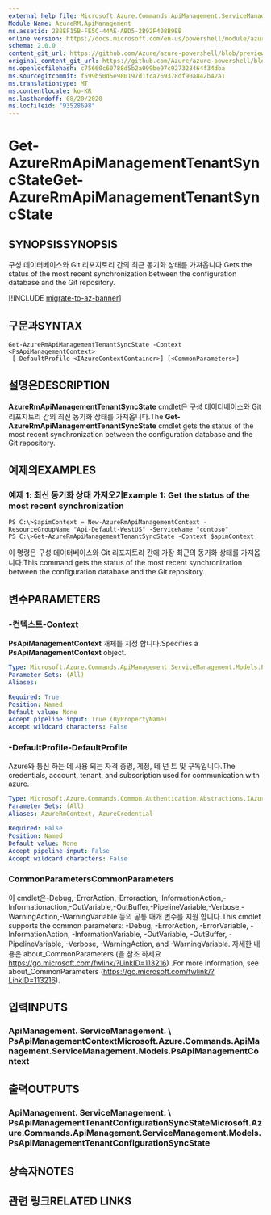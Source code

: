 ```yaml
---
external help file: Microsoft.Azure.Commands.ApiManagement.ServiceManagement.dll-Help.xml
Module Name: AzureRM.ApiManagement
ms.assetid: 288EF15B-FE5C-44AE-ABD5-2B92F408B9EB
online version: https://docs.microsoft.com/en-us/powershell/module/azurerm.apimanagement/get-azurermapimanagementtenantsyncstate
schema: 2.0.0
content_git_url: https://github.com/Azure/azure-powershell/blob/preview/src/ResourceManager/ApiManagement/Commands.ApiManagement/help/Get-AzureRmApiManagementTenantSyncState.md
original_content_git_url: https://github.com/Azure/azure-powershell/blob/preview/src/ResourceManager/ApiManagement/Commands.ApiManagement/help/Get-AzureRmApiManagementTenantSyncState.md
ms.openlocfilehash: c75660c60788d5b2a099be97c927328464f34dba
ms.sourcegitcommit: f599b50d5e980197d1fca769378df90a842b42a1
ms.translationtype: MT
ms.contentlocale: ko-KR
ms.lasthandoff: 08/20/2020
ms.locfileid: "93528698"
---
```

# <span data-ttu-id="005fe-101">Get-AzureRmApiManagementTenantSyncState</span><span class="sxs-lookup"><span data-stu-id="005fe-101">Get-AzureRmApiManagementTenantSyncState</span></span>

## <span data-ttu-id="005fe-102">SYNOPSIS</span><span class="sxs-lookup"><span data-stu-id="005fe-102">SYNOPSIS</span></span>
<span data-ttu-id="005fe-103">구성 데이터베이스와 Git 리포지토리 간의 최근 동기화 상태를 가져옵니다.</span><span class="sxs-lookup"><span data-stu-id="005fe-103">Gets the status of the most recent synchronization between the configuration database and the Git repository.</span></span>

[!INCLUDE [migrate-to-az-banner](../../includes/migrate-to-az-banner.md)]

## <span data-ttu-id="005fe-104">구문과</span><span class="sxs-lookup"><span data-stu-id="005fe-104">SYNTAX</span></span>

```
Get-AzureRmApiManagementTenantSyncState -Context <PsApiManagementContext>
 [-DefaultProfile <IAzureContextContainer>] [<CommonParameters>]
```

## <span data-ttu-id="005fe-105">설명은</span><span class="sxs-lookup"><span data-stu-id="005fe-105">DESCRIPTION</span></span>
<span data-ttu-id="005fe-106">**AzureRmApiManagementTenantSyncState** cmdlet은 구성 데이터베이스와 Git 리포지토리 간의 최신 동기화 상태를 가져옵니다.</span><span class="sxs-lookup"><span data-stu-id="005fe-106">The **Get-AzureRmApiManagementTenantSyncState** cmdlet gets the status of the most recent synchronization between the configuration database and the Git repository.</span></span>

## <span data-ttu-id="005fe-107">예제의</span><span class="sxs-lookup"><span data-stu-id="005fe-107">EXAMPLES</span></span>

### <span data-ttu-id="005fe-108">예제 1: 최신 동기화 상태 가져오기</span><span class="sxs-lookup"><span data-stu-id="005fe-108">Example 1: Get the status of the most recent synchronization</span></span>
```
PS C:\>$apimContext = New-AzureRmApiManagementContext -ResourceGroupName "Api-Default-WestUS" -ServiceName "contoso"
PS C:\>Get-AzureRmApiManagementTenantSyncState -Context $apimContext
```

<span data-ttu-id="005fe-109">이 명령은 구성 데이터베이스와 Git 리포지토리 간에 가장 최근의 동기화 상태를 가져옵니다.</span><span class="sxs-lookup"><span data-stu-id="005fe-109">This command gets the status of the most recent synchronization between the configuration database and the Git repository.</span></span>

## <span data-ttu-id="005fe-110">변수</span><span class="sxs-lookup"><span data-stu-id="005fe-110">PARAMETERS</span></span>

### <span data-ttu-id="005fe-111">-컨텍스트</span><span class="sxs-lookup"><span data-stu-id="005fe-111">-Context</span></span>
<span data-ttu-id="005fe-112">**PsApiManagementContext** 개체를 지정 합니다.</span><span class="sxs-lookup"><span data-stu-id="005fe-112">Specifies a **PsApiManagementContext** object.</span></span>

```yaml
Type: Microsoft.Azure.Commands.ApiManagement.ServiceManagement.Models.PsApiManagementContext
Parameter Sets: (All)
Aliases:

Required: True
Position: Named
Default value: None
Accept pipeline input: True (ByPropertyName)
Accept wildcard characters: False
```

### <span data-ttu-id="005fe-113">-DefaultProfile</span><span class="sxs-lookup"><span data-stu-id="005fe-113">-DefaultProfile</span></span>
<span data-ttu-id="005fe-114">Azure와 통신 하는 데 사용 되는 자격 증명, 계정, 테 넌 트 및 구독입니다.</span><span class="sxs-lookup"><span data-stu-id="005fe-114">The credentials, account, tenant, and subscription used for communication with azure.</span></span>

```yaml
Type: Microsoft.Azure.Commands.Common.Authentication.Abstractions.IAzureContextContainer
Parameter Sets: (All)
Aliases: AzureRmContext, AzureCredential

Required: False
Position: Named
Default value: None
Accept pipeline input: False
Accept wildcard characters: False
```

### <span data-ttu-id="005fe-115">CommonParameters</span><span class="sxs-lookup"><span data-stu-id="005fe-115">CommonParameters</span></span>
<span data-ttu-id="005fe-116">이 cmdlet은-Debug,-ErrorAction,-Erroraction,-InformationAction,-Informationaction,-OutVariable,-OutBuffer,-PipelineVariable,-Verbose,-WarningAction,-WarningVariable 등의 공통 매개 변수를 지원 합니다.</span><span class="sxs-lookup"><span data-stu-id="005fe-116">This cmdlet supports the common parameters: -Debug, -ErrorAction, -ErrorVariable, -InformationAction, -InformationVariable, -OutVariable, -OutBuffer, -PipelineVariable, -Verbose, -WarningAction, and -WarningVariable.</span></span> <span data-ttu-id="005fe-117">자세한 내용은 about_CommonParameters (을 참조 하세요 https://go.microsoft.com/fwlink/?LinkID=113216) .</span><span class="sxs-lookup"><span data-stu-id="005fe-117">For more information, see about_CommonParameters (https://go.microsoft.com/fwlink/?LinkID=113216).</span></span>

## <span data-ttu-id="005fe-118">입력</span><span class="sxs-lookup"><span data-stu-id="005fe-118">INPUTS</span></span>

### <span data-ttu-id="005fe-119">ApiManagement. ServiceManagement. \ PsApiManagementContext</span><span class="sxs-lookup"><span data-stu-id="005fe-119">Microsoft.Azure.Commands.ApiManagement.ServiceManagement.Models.PsApiManagementContext</span></span>

## <span data-ttu-id="005fe-120">출력</span><span class="sxs-lookup"><span data-stu-id="005fe-120">OUTPUTS</span></span>

### <span data-ttu-id="005fe-121">ApiManagement. ServiceManagement. \ PsApiManagementTenantConfigurationSyncState</span><span class="sxs-lookup"><span data-stu-id="005fe-121">Microsoft.Azure.Commands.ApiManagement.ServiceManagement.Models.PsApiManagementTenantConfigurationSyncState</span></span>

## <span data-ttu-id="005fe-122">상속자</span><span class="sxs-lookup"><span data-stu-id="005fe-122">NOTES</span></span>

## <span data-ttu-id="005fe-123">관련 링크</span><span class="sxs-lookup"><span data-stu-id="005fe-123">RELATED LINKS</span></span>
